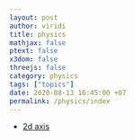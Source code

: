 ```yaml
---
layout: post
author: viridi
title: physics
mathjax: false
ptext: false
x3dom: false
threejs: false
category: physics
tags: ["topics"]
date: 2020-08-13 16:45:00 +07
permalink: /physics/index
---
```


- [2d axis](axis-2d)